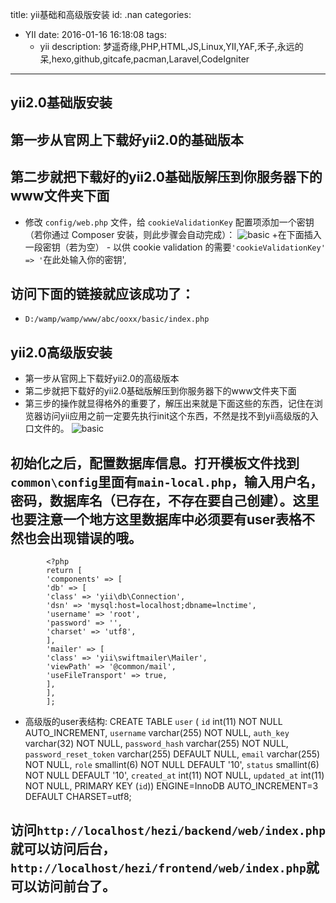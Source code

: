 title: yii基础和高级版安装
id: .nan
categories:
  - YII
date: 2016-01-16 16:18:08
tags: 
	- yii
description: 梦遥奇缘,PHP,HTML,JS,Linux,YII,YAF,禾子,永远的呆,hexo,github,gitcafe,pacman,Laravel,CodeIgniter
---

## yii2.0基础版安装

## 第一步从官网上下载好yii2.0的基础版本
## 第二步就把下载好的yii2.0基础版解压到你服务器下的www文件夹下面
+ 修改 `config/web.php` 文件，给 `cookieValidationKey` 配置项添加一个密钥（若你通过 Composer 安装，则此步骤会自动完成）：
![basic](http://source.shengxuezixun.com/images%2Fbasic.jpg?imageMogr2/thumbnail/800x800)
+在下面插入一段密钥（若为空） - 以供 cookie validation 的需要`'cookieValidationKey' => '`在此处输入你的密钥',
## 访问下面的链接就应该成功了：
+ `D:/wamp/wamp/www/abc/ooxx/basic/index.php`
 
## yii2.0高级版安装
+ 第一步从官网上下载好yii2.0的高级版本
+ 第二步就把下载好的yii2.0基础版解压到你服务器下的www文件夹下面
+ 第三步的操作就显得格外的重要了，解压出来就是下面这些的东西，记住在浏览器访问yii应用之前一定要先执行init这个东西，不然是找不到yii高级版的入口文件的。
![basic](http://source.shengxuezixun.com/images%2Fadvanced.png?imageMogr2/thumbnail/800x800)
## 初始化之后，配置数据库信息。打开模板文件找到`common\config`里面有`main-local.php`，输入用户名，密码，数据库名（已存在，不存在要自己创建）。这里也要注意一个地方这里数据库中必须要有user表格不然也会出现错误的哦。
			<?php
			return [
			'components' => [
			'db' => [
			'class' => 'yii\db\Connection',
			'dsn' => 'mysql:host=localhost;dbname=lnctime',
			'username' => 'root',
			'password' => '',
			'charset' => 'utf8',
			],
			'mailer' => [
			'class' => 'yii\swiftmailer\Mailer',
			'viewPath' => '@common/mail',
			'useFileTransport' => true,
			],
			],
			];
+ 高级版的user表结构:
			CREATE TABLE `user` (
			  `id` int(11) NOT NULL AUTO_INCREMENT,
			  `username` varchar(255) NOT NULL,
			  `auth_key` varchar(32) NOT NULL,
			  `password_hash` varchar(255) NOT NULL,
			  `password_reset_token` varchar(255) DEFAULT NULL,
			  `email` varchar(255) NOT NULL,
			  `role` smallint(6) NOT NULL DEFAULT '10',
			  `status` smallint(6) NOT NULL DEFAULT '10',
			  `created_at` int(11) NOT NULL,
			  `updated_at` int(11) NOT NULL,
			  PRIMARY KEY (`id`)) ENGINE=InnoDB AUTO_INCREMENT=3 DEFAULT CHARSET=utf8;
## 访问`http://localhost/hezi/backend/web/index.php`就可以访问后台，`http://localhost/hezi/frontend/web/index.php`就可以访问前台了。

 
